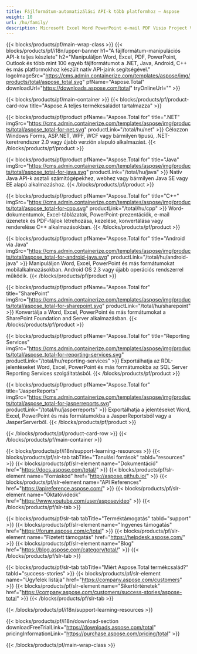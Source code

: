 ```yaml
---
title: Fájlformátum-automatizálási API-k több platformhoz – Aspose 
weight: 10
url: /hu/family/
description: Microsoft Excel Word PowerPoint e-mail PDF Visio Project Vonalkód OCR képalkotás OneNote 3D és CAD manipulációs API-k .NET, Java, Android, C++ rendszerekhez. A SharePoint összetevői, a jelentéskészítési szolgáltatások bővítményei és a JasperReports exportőrei.
---
```


{{< blocks/products/pf/main-wrap-class >}}
{{< blocks/products/pf/i18n/upper-banner h1="A fájlformátum-manipulációs API-k teljes készlete" h2="Manipuláljon Word, Excel, PDF, PowerPoint, Outlook és több mint 100 egyéb fájlformátumot a .NET, Java, Android, C++ és más platformokhoz készült natív API-jaink segítségével." logoImageSrc="https://cms.admin.containerize.com/templates/aspose/img/products/total/aspose_total.svg" pfName="Aspose.Total" downloadUrl="https://downloads.aspose.com/total" tryOnlineUrl="" >}}

{{< blocks/products/pf/main-container >}}
{{< blocks/products/pf/product-card-row title="Aspose.A teljes termékcsaládot tartalmazza" >}}

{{< blocks/products/pf/product pfName="Aspose.Total for" title=".NET" imgSrc="https://cms.admin.containerize.com/templates/aspose/img/products/total/aspose_total-for-net.svg" productLink="/total/hu/net" >}}
Célozzon Windows Forms, ASP.NET, WPF, WCF vagy bármilyen típusú, .NET-keretrendszer 2.0 vagy újabb verzión alapuló alkalmazást.
{{< /blocks/products/pf/product >}}

{{< blocks/products/pf/product pfName="Aspose.Total for" title="Java" imgSrc="https://cms.admin.containerize.com/templates/aspose/img/products/total/aspose_total-for-java.svg" productLink="/total/hu/java" >}}
Natív Java API-k asztali számítógépekhez, webhez vagy bármilyen Java SE vagy EE alapú alkalmazáshoz.
{{< /blocks/products/pf/product >}}

{{< blocks/products/pf/product pfName="Aspose.Total for" title="C++" imgSrc="https://cms.admin.containerize.com/templates/aspose/img/products/total/aspose_total-for-cpp.svg" productLink="/total/hu/cpp" >}}
Word-dokumentumok, Excel-táblázatok, PowerPoint-prezentációk, e-mail üzenetek és PDF-fájlok létrehozása, kezelése, konvertálása vagy renderelése C++ alkalmazásokban.
{{< /blocks/products/pf/product >}}

{{< blocks/products/pf/product pfName="Aspose.Total for" title="Android via Java" imgSrc="https://cms.admin.containerize.com/templates/aspose/img/products/total/aspose_total-for-android-java.svg" productLink="/total/hu/android-java" >}}
Manipuláljon Word, Excel, PowerPoint és más formátumokat mobilalkalmazásokban. Android OS 2.3 vagy újabb operációs rendszerrel működik.
{{< /blocks/products/pf/product >}}

{{< blocks/products/pf/product pfName="Aspose.Total for" title="SharePoint" imgSrc="https://cms.admin.containerize.com/templates/aspose/img/products/total/aspose_total-for-sharepoint.svg" productLink="/total/hu/sharepoint" >}}
Konvertálja a Word, Excel, PowerPoint és más formátumokat a SharePoint Foundation and Server alkalmazásban.
{{< /blocks/products/pf/product >}}

{{< blocks/products/pf/product pfName="Aspose.Total for" title="Reporting Services" imgSrc="https://cms.admin.containerize.com/templates/aspose/img/products/total/aspose_total-for-reporting-services.svg" productLink="/total/hu/reporting-services" >}}
Exportálhatja az RDL-jelentéseket Word, Excel, PowerPoint és más formátumokba az SQL Server Reporting Services szolgáltatásból.
{{< /blocks/products/pf/product >}}

{{< blocks/products/pf/product pfName="Aspose.Total for" title="JasperReports" imgSrc="https://cms.admin.containerize.com/templates/aspose/img/products/total/aspose_total-for-jasperreports.svg" productLink="/total/hu/jasperreports" >}}
Exportálhatja a jelentéseket Word, Excel, PowerPoint és más formátumokba a JasperReportsból vagy a JasperServerből.
{{< /blocks/products/pf/product >}}

{{< /blocks/products/pf/product-card-row >}}
{{< /blocks/products/pf/main-container >}}

{{< blocks/products/pf/i18n/support-learning-resources >}}
{{< blocks/products/pf/slr-tab tabTitle="Tanulási források" tabId="resources" >}}
{{< blocks/products/pf/slr-element name="Dokumentáció" href="https://docs.aspose.com/total/" >}}
{{< blocks/products/pf/slr-element name="Forráskód" href="http://aspose.github.io/" >}}
{{< blocks/products/pf/slr-element name="API References" href="https://apireference.aspose.com/" >}}
{{< blocks/products/pf/slr-element name="Oktatóvideók" href="https://www.youtube.com/user/asposevideo" >}}
{{< /blocks/products/pf/slr-tab >}}

{{< blocks/products/pf/slr-tab tabTitle="Terméktámogatás" tabId="support" >}}
{{< blocks/products/pf/slr-element name="Ingyenes támogatás" href="https://forum.aspose.com/c/total" >}}
{{< blocks/products/pf/slr-element name="Fizetett támogatás" href="https://helpdesk.aspose.com/" >}}
{{< blocks/products/pf/slr-element name="Blog" href="https://blog.aspose.com/category/total/" >}}
{{< /blocks/products/pf/slr-tab >}}

{{< blocks/products/pf/slr-tab tabTitle="Miért Aspose.Total termékcsalád?" tabId="success-stories" >}}
{{< blocks/products/pf/slr-element name="Ügyfelek listája" href="https://company.aspose.com/customers" >}}
{{< blocks/products/pf/slr-element name="Sikertörténetek" href="https://company.aspose.com/customers/success-stories/aspose-total" >}}
{{< /blocks/products/pf/slr-tab >}}

{{< /blocks/products/pf/i18n/support-learning-resources >}}

{{< blocks/products/pf/i18n/download-section downloadFreeTrialLink="https://downloads.aspose.com/total" pricingInformationLink="https://purchase.aspose.com/pricing/total" >}}

{{< /blocks/products/pf/main-wrap-class >}}